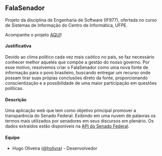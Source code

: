 ## FalaSenador

Projeto da disciplina de Engenharia de Software (IF977), ofertada no curso de Sistemas de Informação do Centro de Informática, UFPE.

Acompanhe o projeto [AQUI](https://falasenador.herokuapp.com/)!

#### Justificativa
Devido ao clima político cada vez mais caótico no país, se faz necessário conhecer melhor aqueles que compõe a gestão do nosso governo. Por esse motivo, resolvemos criar o FalaSenador como uma nova fonte de informação para o povo brasileiro, buscando entregar um recurso onde possam tirar suas própias conclusões direto da fonte, proporcionando conscientização e a possibilidade de uma maior participação em questões políticas.

#### Descrição
Uma aplicação web que tem como objetivo principal promover a transparência do Senado Federal. Exibindo em uma nuvem de palavras os termos mais utilizados por senadores em seus discursos em plenário.  Os dados extraídos estão disponíveis na [API do Senado Federal](http://dadosabertos.senado.leg.br/).

#### Equipe
* Hugo Oliveira ([@holivra](https://github.com/holivra)) - Desenvolvedor

